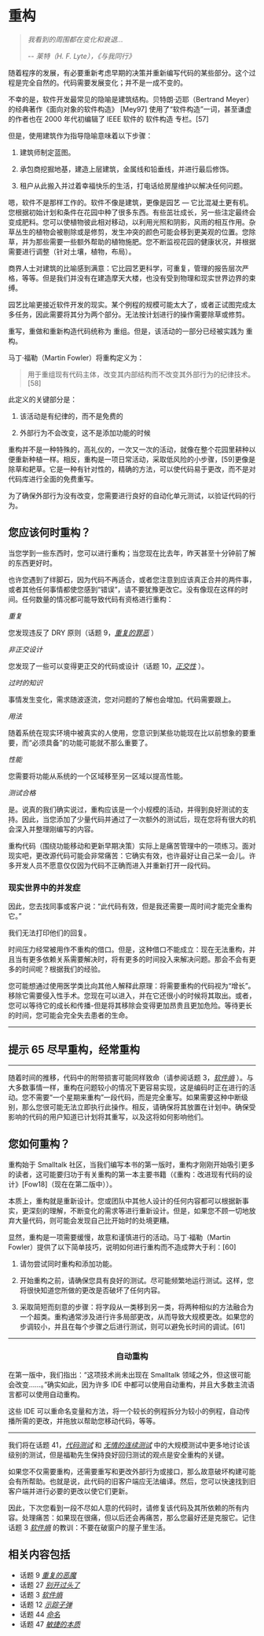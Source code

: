 # 重构
<!-- 2020.04.18 -->

> _我看到的周围都在变化和衰退..._
>
> _-- 莱特（H. F. Lyte），《与我同行》_

随着程序的发展，有必要重新考虑早期的决策并重新编写代码的某些部分。这个过程是完全自然的。代码需要发展变化；并不是一成不变的。

不幸的是，软件开发最常见的隐喻是建筑结构。贝特朗·迈耶（Bertrand Meyer）的经典著作《面向对象的软件构造》 [Mey97] 使用了“软件构造”一词，甚至谦虚的作者也在 2000 年代初编辑了 IEEE 软件的 软件构造 专栏。[57]

但是，使用建筑作为指导隐喻意味着以下步骤：

  1. 建筑师制定蓝图。

  2. 承包商挖掘地基，建造上层建筑，金属线和铅垂线，并进行最后修饰。

  3. 租户从此搬入并过着幸福快乐的生活，打电话给房屋维护以解决任何问题。

嗯，软件不是那样工作的。软件不像是建筑，更像是园艺 — 它比混凝土更有机。您根据初始计划和条件在花园中种了很多东西。有些茁壮成长，另一些注定最终会变成肥料。您可以使植物彼此相对移动，以利用光照和阴影，风雨的相互作用。杂草丛生的植物会被剔除或是修剪，发生冲突的颜色可能会移到更美观的位置。您除草，并为那些需要一些额外帮助的植物施肥。您不断监视花园的健康状况，并根据需要进行调整（针对土壤，植物，布局）。

商界人士对建筑的比喻感到满意：它比园艺更科学，可重复，管理的报告层次严格，等等。但是我们并没有在建造摩天大楼，也没有受到物理和现实世界边界的束缚。

园艺比喻更接近软件开发的现实。某个例程的规模可能太大了，或者正试图完成太多任务，因此需要将其分为两个部分。无法按计划进行的操作需要除草或修剪。

重写，重做和重新构造代码统称为 重组。但是，该活动的一部分已经被实践为 重构。

马丁·福勒（Martin Fowler）将重构定义为：

> 用于重组现有代码主体，改变其内部结构而不改变其外部行为的纪律技术。 [58]

此定义的关键部分是：

  1. 该活动是有纪律的，而不是免费的

  2. 外部行为不会改变，这不是添加功能的时候

重构并不是一种特殊的，高礼仪的，一次又一次的活动，就像在整个花园里耕种以便重新种植一样。相反，重构是一项日常活动，采取低风险的小步骤，[59]更像是除草和耙草。它是一种有针对性的，精确的方法，可以使代码易于更改，而不是对代码库进行全面的免费重写。

为了确保外部行为没有改变，您需要进行良好的自动化单元测试，以验证代码的行为。

## 您应该何时重构？
当您学到一些东西时，您可以进行重构；当您现在比去年，昨天甚至十分钟前了解的东西更好时。

也许您遇到了绊脚石，因为代码不再适合，或者您注意到应该真正合并的两件事，或者其他任何事情都使您感到“错误”，请不要犹豫更改它。没有像现在这样的时间。任何数量的情况都可能导致代码有资格进行重构：

_重复_

  您发现违反了 DRY 原则（话题 9，[_重复的罪恶_](../Chapter2/重复的罪恶.md) ）

_非正交设计_

  您发现了一些可以变得更正交的代码或设计（话题 10，[_正交性_](../Chapter2/正交性.md) ）。

_过时的知识_

  事情发生变化，需求随波逐流，您对问题的了解也会增加。代码需要跟上。

_用法_

  随着系统在现实环境中被真实的人使用，您意识到某些功能现在比以前想象的要重要，而“必须具备”的功能可能就不那么重要了。

_性能_

  您需要将功能从系统的一个区域移至另一区域以提高性能。

_测试合格_

  是。说真的我们确实说过，重构应该是一个小规模的活动，并得到良好测试的支持。因此，当您添加了少量代码并通过了一次额外的测试后，现在您将有很大的机会深入并整理刚编写的内容。

重构代码（围绕功能移动和更新早期决策）实际上是痛苦管理中的一项练习。面对现实吧，更改源代码可能会非常痛苦：它确实有效，也许最好让自己呆一会儿。许多开发人员不愿意仅仅因为代码不正确而进入并重新打开一段代码。

### 现实世界中的并发症
因此，您去找同事或客户说：“此代码有效，但是我还需要一周时间才能完全重构它。”

我们无法打印他们的回复。

时间压力经常被用作不重构的借口。但是，这种借口不能成立：现在无法重构，并且当有更多依赖关系需要解决时，将有更多的时间投入来解决问题。那会不会有更多的时间呢？根据我们的经验。

您可能想通过使用医学类比向其他人解释此原理：将需要重构的代码视为“增长”。移除它需要侵入性手术。您现在可以进入，并在它还很小的时候将其取出。或者，您可以等待它的成长和传播-但是将其移除会变得更加昂贵且更加危险。等待更长的时间，您可能会完全失去患者的生命。

---
## 提示 65 尽早重构，经常重构
---

随着时间的推移，代码中的附带损害可能同样致命（请参阅话题 3，[_软件熵_](../Chapter1/软件熵.md) ）。与大多数事情一样，重构在问题较小的情况下更容易实现，这是编码时正在进行的活动。您不需要“一个星期来重构”一段代码，而是完全重写。如果需要这种中断级别，那么您很可能无法立即执行此操作。相反，请确保将其放置在计划中。确保受影响的代码的用户知道已计划将其重写，以及这将如何影响他们。

## 您如何重构？
重构始于 Smalltalk 社区，当我们编写本书的第一版时，重构才刚刚开始吸引更多的读者，这可能要归功于有关重构的第一本主要书籍（《重构：改进现有代码的设计》[Fow18]（现在在第二版中））。

本质上，重构就是重新设计。您或团队中其他人设计的任何内容都可以根据新事实，更深刻的理解，不断变化的需求等进行重新设计。但是，如果您不顾一切地放弃大量代码，则可能会发现自己比开始时的处境更糟。

显然，重构是一项需要缓慢，故意和谨慎进行的活动。马丁·福勒（Martin Fowler）提供了以下简单技巧，说明如何进行重构而不造成弊大于利：[60]

  1. 请勿尝试同时重构和添加功能。

  2. 开始重构之前，请确保您具有良好的测试。尽可能频繁地运行测试。这样，您将很快知道您所做的更改是否破坏了任何内容。

  3. 采取简短而刻意的步骤：将字段从一类移到另一类，将两种相似的方法融合为一个超类。重构通常涉及进行许多局部更改，从而导致大规模更改。如果您的步调较小，并且在每个步骤之后进行测试，则可以避免长时间的调试。[61]

---
<div align="center"><h3>自动重构</h3></div>

在第一版中，我们指出：“这项技术尚未出现在 Smalltalk 领域之外，但这很可能会改变……。”确实如此，因为许多 IDE 中都可以使用自动重构，并且大多数主流语言都可以使用自动重构。

这些 IDE 可以重命名变量和方法，将一个较长的例程拆分为较小的例程，自动传播所需的更改，并拖放以帮助您移动代码，等等。

---

我们将在话题 41，[_代码测试_](./代码测试.md) 和 [_无情的连续测试_](../Chapter9/实用入门套件.md) 中的大规模测试中更多地讨论该级别的测试，但是福勒先生保持良好回归测试的观点是安全重构的关键。

如果您不仅需要重构，还需要重写和更改外部行为或接口，那么故意破坏构建可能会有所帮助。也就是说，此代码的旧客户端应无法编译。然后，您可以快速找到旧客户端并进行必要的更改以使它们更新。

因此，下次您看到一段不尽如人意的代码时，请修复该代码及其所依赖的所有内容。处理痛苦：如果现在很痛，但以后还会再痛苦，那么您最好还是克服它。记住话题 3 [_软件熵_](../Chapter1/软件熵.md) 的教训：不要在破窗户的屋子里生活。

## 相关内容包括
- 话题 9  [_重复的恶魔_](../Chapter2/重复的恶魔.md)
- 话题 27 [_别开过头了_](../Chapter4/别开过头了.md)
- 话题 3  [_软件熵_](../Chapter1/软件熵.md)
- 话题 12 [_示踪子弹_](../Chapter2/示踪子弹.md)
- 话题 44 [_命名_](./命名.md)
- 话题 47 [_敏捷的本质_](../Chapter8/敏捷的本质.md)
